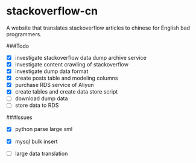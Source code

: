 # stackoverflow-cn
A website that translates stackoverflow articles to chinese for English bad programmers.

###Todo
- [x] investigate stackoverflow data dump archive service
- [x] investigate content crawling of stackoverflow
- [x] investigate dump data format
- [x] create posts table and modeling columns
- [x] purchase RDS service of Aliyun
- [x] create tables and create data store script
- [ ] download dump data
- [ ] store data to RDS 

###Issues
- [x] python parse large xml
- [x] mysql bulk insert
- [ ] large data translation


